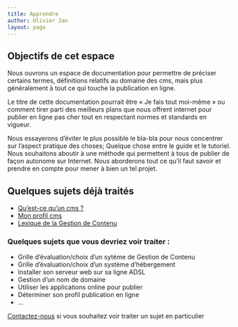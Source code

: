 ```yaml
---
title: Apprendre
author: Olivier Jan
layout: page
--- 
```


## Objectifs de cet espace

Nous ouvrons un espace de documentation pour permettre de préciser certains termes, définitions relatifs au domaine des cms, mais plus généralement à tout ce qui touche la publication en ligne.

Le titre de cette documentation pourrait être « Je fais tout moi-même » ou comment tirer parti des meilleurs plans que nous offrent internet pour publier en ligne pas cher tout en respectant normes et standards en vigueur.

Nous essayerons d’éviter le plus possible le bla-bla pour nous concentrer sur l’aspect pratique des choses; Quelque chose entre le guide et le tutoriel. Nous souhaitons aboutir à une méthode qui permettent à tous de publier de façon autonome sur Internet. Nous aborderons tout ce qu’il faut savoir et prendre en compte pour mener à bien un tel projet.

## Quelques sujets déjà traités

*   [Qu’est-ce qu’un cms ?][1]
*   [Mon profil cms][2]
*   [Lexique de la Gestion de Contenu][3]

 [1]: /doc/cms/
 [2]: /doc/profil/
 [3]: /doc/lexique/

### Quelques sujets que vous devriez voir traiter :

*   Grille d’évaluation/choix d’un sytème de Gestion de Contenu
*   Grille d’évaluation/choix d’un système d’hébergement
*   Installer son serveur web sur sa ligne ADSL
*   Gestion d’un nom de domaine
*   Utiliser les applications online pour publier
*   Déterminer son profil publication en ligne
*   …

[Contactez-nous][5] si vous souhaitez voir traiter un sujet en particulier

 [5]: /contact
